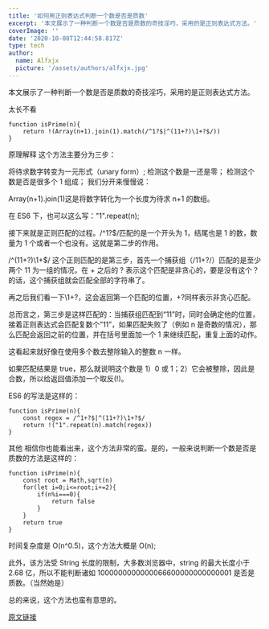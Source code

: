 ```yaml
---
title: '如何用正则表达式判断一个数是否是质数'
excerpt: '本文展示了一种判断一个数是否是质数的奇技淫巧，采用的是正则表达式方法。'
coverImage: ''
date: '2020-10-08T12:44:58.817Z'
type: tech
author:
  name: Alfxjx
  picture: '/assets/authors/alfxjx.jpg'
---
```


本文展示了一种判断一个数是否是质数的奇技淫巧，采用的是正则表达式方法。

太长不看

```
function isPrime(n){
    return !(Array(n+1).join(1).match(/^1?$|^(11+?)\1+?$/))
}
```

原理解释
这个方法主要分为三步：

将待求数字转变为一元形式（unary form）;
检测这个数是一还是零；
检测这个数是否是很多个 1 组成；
我们分开来慢慢说：

Array(n+1).join(1)这是将数字转化为一个长度为待求 n+1 的数组。

在 ES6 下，也可以这么写："1".repeat(n);

接下来就是正则匹配的过程。/^1?$/匹配的是一个开头为 1，结尾也是 1 的数，数量为 1 个或者一个也没有。这就是第二步的作用。

/^(11+?)\1+$/ 这个正则匹配的是第三步，首先一个捕获组（/11+?/）匹配的是至少两个 11 为一组的情况，在 + 之后的 ? 表示这个匹配是非贪心的，要是没有这个？的话，这个捕获组就会匹配全部的字符串了。

再之后我们看一下\1+?，这会返回第一个匹配的位置，+?同样表示非贪心匹配。

总而言之，第三步是这样匹配的：当捕获组匹配到“11”时，同时会确定他的位置，接着正则表达式会匹配复数个”11”，如果匹配失败了（例如 n 是奇数的情况），那么匹配会返回之前的位置，并在括号里面加一个 1 来继续匹配，重复上面的动作。

这看起来就好像在使用多个数去整除输入的整数 n 一样。

如果匹配结果是 true，那么就说明这个数是 1）0 或 1；2）它会被整除，因此是合数，所以给返回值添加一个取反(!)。

ES6 的写法是这样的：

```
function isPrime(n){
    const regex = /^1+?$|^(11+?)\1+?$/
    return !("1".repeat(n).match(regex))
}
```

其他
相信你也能看出来，这个方法非常的蛮。是的，一般来说判断一个数是否是质数的方法是这样的：

```
function isPrime(n){
    const root = Math,sqrt(n)
    for(let i=0;i<=root;i+=2){
        if(n%i===0){
            return false
        }
    }
    return true
}
```

时间复杂度是 O(n^0.5)，这个方法大概是 O(n);

此外，该方法受 String 长度的限制，大多数浏览器中，string 的最大长度小于 2.68 亿，所以不能判断诸如 1000000000000066600000000000001 是否是质数。（当然她是）

总的来说，这个方法也蛮有意思的。

[原文链接](https://medium.com/m/global-identity?redirectUrl=https%3A%2F%2Fitnext.io%2Fa-wild-way-to-check-if-a-number-is-prime-using-a-regular-expression-4edfb725f895)
